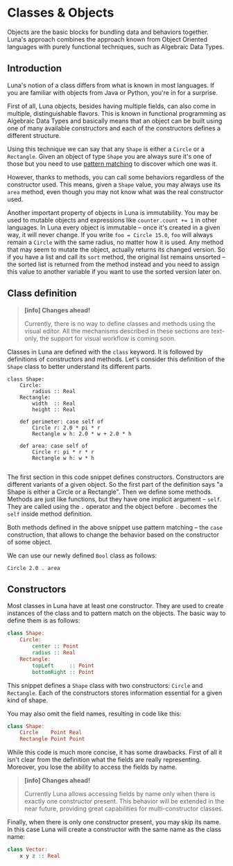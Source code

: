 # Classes & Objects

Objects are the basic blocks for bundling data and behaviors together. Luna's approach combines the approach known from Object Oriented languages with purely functional techniques, such as Algebraic Data Types.

## Introduction

Luna's notion of a class differs from what is known in most languages. If you are familiar with objects from Java or Python, you're in for a surprise.

First of all, Luna objects, besides having multiple fields, can also come in multiple, distinguishable flavors. This is known in functional programming as Algebraic Data Types and basically means that an object can be built using one of many available constructors and each of the constructors defines a different structure.

Using this technique we can say that any `Shape` is either a `Circle` or a `Rectangle`. Given an object of type `Shape` you are always sure it's one of those but you need to use [pattern matching](constructors.md) to discover which one was it.

However, thanks to methods, you can call some behaviors regardless of the constructor used. This means, given a `Shape` value, you may always use its `area` method, even though you may not know what was the real constructor used.

Another important property of objects in Luna is immutability. You may be used to mutable objects and expressions like `counter.count += 1` in other languages. In Luna every object is immutable – once it's created in a given way, it will never change. If you write `foo = Circle 15.0`, `foo` will always remain a `Circle` with the same radius, no matter how it is used. Any method that may seem to mutate the object, actually returns its changed version. So if you have a list and call its `sort` method, the original list remains unsorted – the sorted list is returned from the method instead and you need to assign this value to another variable if you want to use the sorted version later on.

## Class definition

> **[info] Changes ahead!**
>
> Currently, there is no way to define classes and methods using the visual editor. All the mechanisms described in these sections are text-only, the support for visual workflow is coming soon.

Classes in Luna are defined with the `class` keyword. It is followed by definitions of constructors and methods. Let's consider this definition of the `Shape` class to better understand its different parts.

```
class Shape:
    Circle:
        radius :: Real
    Rectangle:
        width  :: Real
        height :: Real
    
    def perimeter: case self of
        Circle r: 2.0 * pi * r
        Rectangle w h: 2.0 * w + 2.0 * h
    
    def area: case self of
        Circle r: pi * r * r
        Rectangle w h: w * h
    
```

The first section in this code snippet defines constructors. Constructors are different variants of a given object. So the first part of the definition says "a Shape is either a Circle or a Rectangle". Then we define some methods. Methods are just like functions, but they have one implicit argument – `self`. They are called using the `.` operator and the object before `.` becomes the `self` inside method definition.

Both methods defined in the above snippet use pattern matching – the `case` construction, that allows to change the behavior based on the constructor of some object.

We can use our newly defined `Bool` class as follows:

```Circle 2.0 . area```

## Constructors

Most classes in Luna have at least one constructor. They are used to create instances of the class and to pattern match on the objects. The basic way to define them is as follows:

```haskell
class Shape:
    Circle:
        center :: Point
        radius :: Real
    Rectangle:
        topLeft     :: Point
        bottomRight :: Point
```

This snippet defines a `Shape` class with two constructors: `Circle` and `Rectangle`. Each of the constructors stores information essential for a given kind of shape.

You may also omit the field names, resulting in code like this:

```haskell
class Shape:
    Circle    Point Real
    Rectangle Point Point
```

While this code is much more concise, it has some drawbacks. First of all it isn't clear from the definition what the fields are really representing. Moreover, you lose the ability to access the fields by name.

> **[info] Changes ahead!**
>
> Currently Luna allows accessing fields by name only when there is exactly one constructor present. This behavior will be extended in the near future, providing great capabilities for multi-constructor classes.


Finally, when there is only one constructor present, you may skip its name. In this case Luna will create a constructor with the same name as the class name:

```haskell
class Vector:
    x y z :: Real
```
